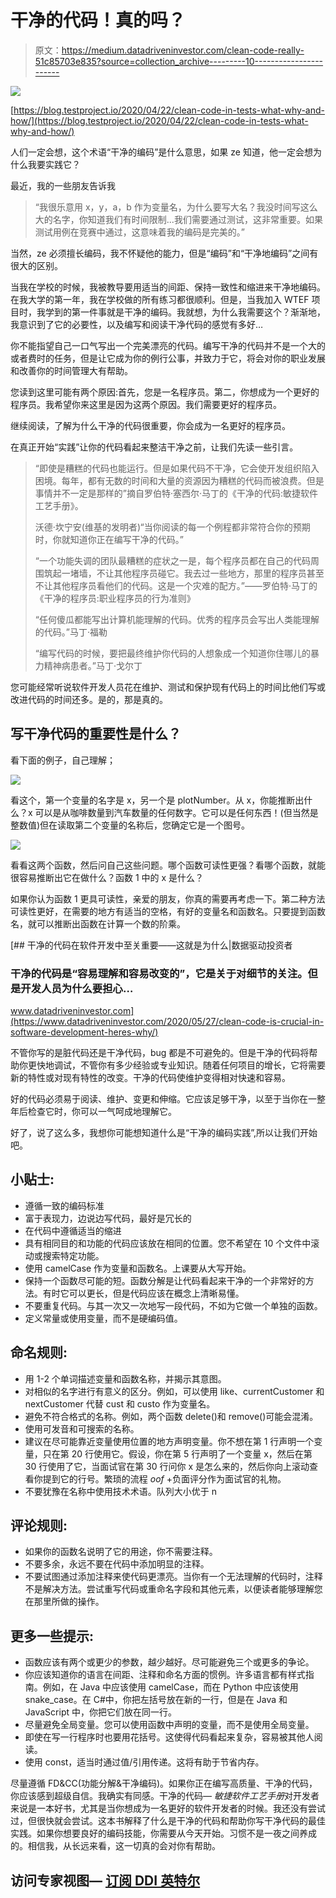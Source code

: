 # 干净的代码！真的吗？

> 原文：<https://medium.datadriveninvestor.com/clean-code-really-51c85703e835?source=collection_archive---------10----------------------->

![](img/111f696e6b0a1e99277eb8a2a754f4b8.png)

[https://blog.testproject.io/2020/04/22/clean-code-in-tests-what-why-and-how/](https://blog.testproject.io/2020/04/22/clean-code-in-tests-what-why-and-how/)

人们一定会想，这个术语“干净的编码”是什么意思，如果 ze 知道，他一定会想为什么我要实践它？

最近，我的一些朋友告诉我

> “我很乐意用 x，y，a，b 作为变量名，为什么要写大名？我没时间写这么大的名字，你知道我们有时间限制...我们需要通过测试，这非常重要。如果测试用例在竞赛中通过，这意味着我的编码是完美的。”

当然，ze 必须擅长编码，我不怀疑他的能力，但是“编码”和“干净地编码”之间有很大的区别。

当我在学校的时候，我被教导要用适当的间距、保持一致性和缩进来干净地编码。在我大学的第一年，我在学校做的所有练习都很顺利。但是，当我加入 WTEF 项目时，我学到的第一件事就是干净的编码。我就想，为什么我需要这个？渐渐地，我意识到了它的必要性，以及编写和阅读干净代码的感觉有多好…

你不能指望自己一口气写出一个完美漂亮的代码。编写干净的代码并不是一个大的或者费时的任务，但是让它成为你的例行公事，并致力于它，将会对你的职业发展和改善你的时间管理大有帮助。

您读到这里可能有两个原因:首先，您是一名程序员。第二，你想成为一个更好的程序员。我希望你来这里是因为这两个原因。我们需要更好的程序员。

继续阅读，了解为什么干净的代码很重要，你会成为一名更好的程序员。

在真正开始“实践”让你的代码看起来整洁干净之前，让我们先读一些引言。

> “即使是糟糕的代码也能运行。但是如果代码不干净，它会使开发组织陷入困境。每年，都有无数的时间和大量的资源因为糟糕的代码而被浪费。但是事情并不一定是那样的”摘自罗伯特·塞西尔·马丁的《干净的代码:敏捷软件工艺手册》。
> 
> 沃德·坎宁安(维基的发明者)“当你阅读的每一个例程都非常符合你的预期时，你就知道你正在编写干净的代码。”
> 
> “一个功能失调的团队最糟糕的症状之一是，每个程序员都在自己的代码周围筑起一堵墙，不让其他程序员碰它。我去过一些地方，那里的程序员甚至不让其他程序员看他们的代码。这是一个灾难的配方。”——罗伯特·马丁的《干净的程序员:职业程序员的行为准则》
> 
> “任何傻瓜都能写出计算机能理解的代码。优秀的程序员会写出人类能理解的代码。”马丁·福勒
> 
> “编写代码的时候，要把最终维护你代码的人想象成一个知道你住哪儿的暴力精神病患者。”马丁·戈尔丁

您可能经常听说软件开发人员花在维护、测试和保护现有代码上的时间比他们写或改进代码的时间还多。是的，那是真的。

## 写干净代码的重要性是什么？

看下面的例子，自己理解；

![](img/69cc7cfb1303729855b7ea589ea0b2bd.png)

看这个，第一个变量的名字是 x，另一个是 plotNumber。从 x，你能推断出什么？x 可以是从咖啡数量到汽车数量的任何数字。它可以是任何东西！(但当然是整数值)但在读取第二个变量的名称后，您确定它是一个图号。

![](img/d9e269784139486530b0792765485167.png)

看看这两个函数，然后问自己这些问题。哪个函数可读性更强？看哪个函数，就能很容易推断出它在做什么？函数 1 中的 x 是什么？

如果你认为函数 1 更具可读性，亲爱的朋友，你真的需要再考虑一下。第二种方法可读性更好，在需要的地方有适当的空格，有好的变量名和函数名。只要提到函数名，就可以推断出函数在计算一个数的阶乘。

[](https://www.datadriveninvestor.com/2020/05/27/clean-code-is-crucial-in-software-development-heres-why/) [## 干净的代码在软件开发中至关重要——这就是为什么|数据驱动投资者

### 干净的代码是“容易理解和容易改变的”，它是关于对细节的关注。但是开发人员为什么要担心…

www.datadriveninvestor.com](https://www.datadriveninvestor.com/2020/05/27/clean-code-is-crucial-in-software-development-heres-why/) 

不管你写的是脏代码还是干净代码，bug 都是不可避免的。但是干净的代码将帮助你更快地调试，不管你有多少经验或专业知识。随着任何项目的增长，它将需要新的特性或对现有特性的改变。干净的代码使维护变得相对快速和容易。

好的代码必须易于阅读、维护、变更和伸缩。它应该足够干净，以至于当你在一整年后检查它时，你可以一气呵成地理解它。

好了，说了这么多，我想你可能想知道什么是“干净的编码实践”,所以让我们开始吧。

## 小贴士:

*   遵循一致的编码标准
*   富于表现力，边说边写代码，最好是冗长的
*   在代码中遵循适当的缩进
*   具有相同目的和功能的代码应该放在相同的位置。您不希望在 10 个文件中滚动或搜索特定功能。
*   使用 camelCase 作为变量和函数名。上课要从大写开始。
*   保持一个函数尽可能的短。函数分解是让代码看起来干净的一个非常好的方法。有时它可以更长，但是代码应该在概念上清晰易懂。
*   不要重复代码。与其一次又一次地写一段代码，不如为它做一个单独的函数。
*   定义常量或使用变量，而不是硬编码值。

## 命名规则:

*   用 1-2 个单词描述变量和函数名称，并揭示其意图。
*   对相似的名字进行有意义的区分。例如，可以使用 like、currentCustomer 和 nextCustomer 代替 cust 和 custo 作为变量名。
*   避免不符合格式的名称。例如，两个函数 delete()和 remove()可能会混淆。
*   使用可发音和可搜索的名称。
*   建议在尽可能靠近变量使用位置的地方声明变量。你不想在第 1 行声明一个变量，只在第 20 行使用它。假设，你在第 5 行声明了一个变量 x，然后在第 30 行使用了它，当面试官在第 30 行问你 x 是怎么来的，然后你向上滚动查看你提到它的行号。繁琐的流程 *oof* +负面评分作为面试官的礼物。
*   不要犹豫在名称中使用技术术语。队列大小优于 n

## 评论规则:

*   如果你的函数名说明了它的用途，你不需要注释。
*   不要多余，永远不要在代码中添加明显的注释。
*   不要试图通过添加注释来使代码更漂亮。当你有一个无法理解的代码时，注释不是解决方法。尝试重写代码或重命名字段和其他元素，以便读者能够理解您在那里所做的操作。

## **更多一些提示:**

*   函数应该有两个或更少的参数，越少越好。尽可能避免三个或更多的争论。
*   你应该知道你的语言在间距、注释和命名方面的惯例。许多语言都有样式指南。例如，在 Java 中应该使用 camelCase，而在 Python 中应该使用 snake_case。在 C#中，你把左括号放在新的一行，但是在 Java 和 JavaScript 中，你把它们放在同一行。
*   尽量避免全局变量。您可以使用函数中声明的变量，而不是使用全局变量。
*   即使在写一行程序时也要用花括号。这使得代码看起来复杂，容易被其他人阅读。
*   使用 const，适当时通过值/引用传递。这将有助于节省内存。

尽量遵循 FD&CC(功能分解&干净编码)。如果你正在编写高质量、干净的代码，你应该感到超级自信。我确实有同感。干净的代码— *敏捷软件工艺手册*对开发者来说是一本好书，尤其是当你想成为一名更好的软件开发者的时候。我还没有尝试过，但很快就会尝试。这本书解释了什么是干净的代码和帮助你写干净代码的最佳实践。如果你想要良好的编码技能，你需要从今天开始。习惯不是一夜之间养成的。相信我，从长远来看，这一切真的会对你有帮助。

## 访问专家视图— [订阅 DDI 英特尔](https://datadriveninvestor.com/ddi-intel)